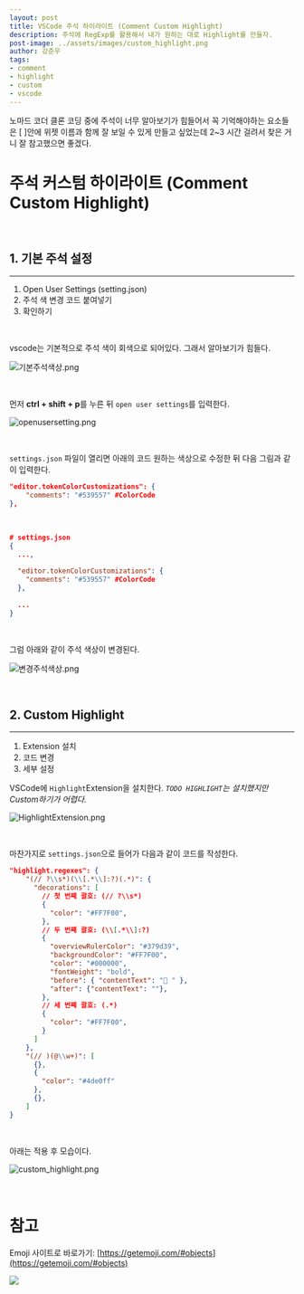 ```yaml
---
layout: post
title: VSCode 주석 하이라이트 (Comment Custom Highlight)
description: 주석에 RegExp를 활용해서 내가 원하는 대로 Highlight를 만들자.
post-image: ../assets/images/custom_highlight.png
author: 강준우
tags:
- comment
- highlight
- custom
- vscode
---
```


노마드 코더 클론 코딩 중에 주석이 너무 알아보기가 힘들어서 
꼭 기억해야하는 요소들은 [ ]안에 위젯 이름과 함께 잘 보일 수 있게 만들고 싶었는데
2~3 시간 걸려서 찾은 거니 잘 참고했으면 좋겠다.

# 주석 커스텀 하이라이트 (Comment Custom Highlight)

<br>

## 1. 기본 주석 설정

---

1. Open User Settings (setting.json)
2. 주석 색 변경 코드 붙여넣기
3. 확인하기 

<br>

vscode는 기본적으로 주석 색이 회색으로 되어있다. 그래서 알아보기가 힘들다.

![기본주석색상.png](../assets/images/기본주석색상.png)

<br>

먼저 **ctrl + shift + p**를 누른 뒤 `open user settings`를 입력한다.

![openusersetting.png](../assets/images/openusersetting.png)

<br>

`settings.json` 파일이 열리면 아래의 코드 원하는 색상으로 수정한 뒤 다음 그림과 같이 입력한다.

```json
"editor.tokenColorCustomizations": {
    "comments": "#539557" #ColorCode
},
```

<br>

```json
# settings.json
{
  ...,
  
  "editor.tokenColorCustomizations": {
    "comments": "#539557" #ColorCode
  },
  
  ...
}
```
<br>

그럼 아래와 같이 주석 색상이 변경된다.

![변경주석색상.png](../assets/images/변경주석색상.png)

<br>

## 2. Custom Highlight

---

1. Extension 설치
2. 코드 변경
3. 세부 설정

VSCode에 `Highlight`Extension을 설치한다. _`TODO HIGHLIGHT`는 설치했지만 Custom하기가 어렵다._

![HighlightExtension.png](../assets/images/HighlightExtension.png)

<br>

마찬가지로 `settings.json`으로 들어가 다음과 같이 코드를 작성한다.

```json
"highlight.regexes": {
    "(// ?\\s*)(\\[.*\\]:?)(.*)": {
      "decorations": [
        // 첫 번째 괄호: (// ?\\s*)
        {
          "color": "#FF7F00",
        },
        // 두 번째 괄호: (\\[.*\\]:?)
        {
          "overviewRulerColor": "#379d39",
          "backgroundColor": "#FF7F00",
          "color": "#000000",
          "fontWeight": "bold",
          "before": { "contentText": "📌 " }, 
          "after": {"contentText": ""},
        },
        // 세 번째 괄호: (.*)
        {
          "color": "#FF7F00",
        }
      ]
    },
    "(// )(@\\w+)": [
      {},
      {
        "color": "#4de0ff"
      },
      {},
    ]
}
```

<br>

아래는 적용 후 모습이다.

![custom_highlight.png](../assets/images/custom_highlight.png)

<br>

# 참고

Emoji 사이트로 바로가기: [https://getemoji.com/#objects](https://getemoji.com/#objects)

[![](../assets/images/GetEmojiSite.png)](https://getemoji.com/#objects)